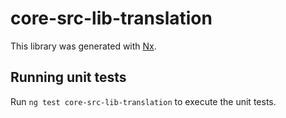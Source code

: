 # core-src-lib-translation

This library was generated with [Nx](https://nx.dev).

## Running unit tests

Run `ng test core-src-lib-translation` to execute the unit tests.
